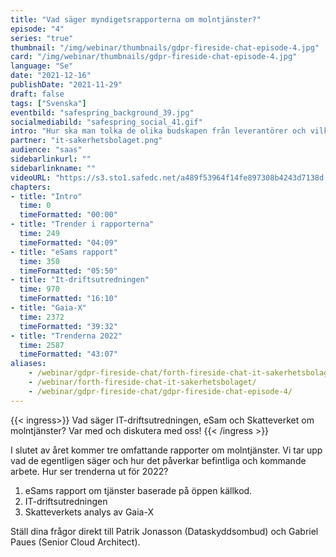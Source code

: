 ```yaml
---
title: "Vad säger myndigets­rapporterna om molntjänster?"
episode: "4"
series: "true"
thumbnail: "/img/webinar/thumbnails/gdpr-fireside-chat-episode-4.jpg"
card: "/img/webinar/thumbnails/gdpr-fireside-chat-episode-4.jpg"
language: "Se"
date: "2021-12-16"
publishDate: "2021-11-29"
draft: false
tags: ["Svenska"]
eventbild: "safespring_background_39.jpg"
socialmediabild: "safespring_social_41.gif"
intro: "Hur ska man tolka de olika budskapen från leverantörer och vilka praktiska metoder kan bolag redan nu börja jobba med utan att behöva byta molntjänst helt och hållet?"
partner: "it-sakerhetsbolaget.png"
audience: "saas"
sidebarlinkurl: ""
sidebarlinkname: ""
videoURL: "https://s3.sto1.safedc.net/a489f53964f14fe897308b4243d7138d:processedvideos/gdpr-fireside-chat-episode-4/master.m3u8"
chapters:
- title: "Intro"
  time: 0
  timeFormatted: "00:00"
- title: "Trender i rapporterna"
  time: 249
  timeFormatted: "04:09"
- title: "eSams rapport"
  time: 350
  timeFormatted: "05:50"
- title: "It-driftsutredningen"
  time: 970
  timeFormatted: "16:10"
- title: "Gaia-X"
  time: 2372
  timeFormatted: "39:32"
- title: "Trenderna 2022"
  time: 2587
  timeFormatted: "43:07"
aliases:
    - /webinar/gdpr-fireside-chat/forth-fireside-chat-it-sakerhetsbolaget/
    - /webinar/forth-fireside-chat-it-sakerhetsbolaget/
    - /webinar/gdpr-fireside-chat/gdpr-fireside-chat-episode-4/
---
```



{{< ingress>}}
Vad säger IT-driftsutredningen, eSam och Skatteverket om molntjänster? Var med och diskutera med oss!
{{< /ingress >}}

I slutet av året kommer tre omfattande rapporter om molntjänster. Vi tar upp vad de egentligen säger och hur det påverkar befintliga och kommande arbete. Hur ser trenderna ut för 2022?

1. eSams rapport om tjänster baserade på öppen källkod.
2. IT-driftsutredningen
3. Skatteverkets analys av Gaia-X

Ställ dina frågor direkt till Patrik Jonasson (Dataskyddsombud) och Gabriel Paues (Senior Cloud Architect).

